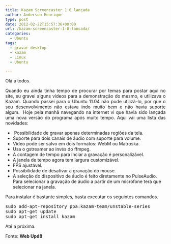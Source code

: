 ```yaml
---
title: Kazam Screencaster 1.0 lançada
author: Anderson Henrique
type: post
date: 2012-02-22T15:57:36+00:00
url: /kazam-screencaster-1-0-lancada/
categories:
  - Ubuntu
tags:
  - gravar desktop
  - kazam
  - Linux
  - Ubuntu

---
```

<p style="text-align: justify;">
  Olá a todos.
</p>

<p style="text-align: justify;">
  Quando eu ainda tinha tempo de procurar por temas para postar aqui no site, eu gravei alguns vídeos para a demonstração do mesmo, e utilizava o Kazam. Quando passei para o Ubuntu 11.04 não pude utilizá-lo, por que o seu desenvolvimento não estava indo muito bem e não havia suporte algum.  Hoje pela manhã navegando na internet vi que havia sido lançada uma nova versão do programa após muito tempo. Aqui vai uma lista das novidades:
</p>

  *  Possibilidade de gravar apenas determinadas regiões da tela.
  * Suporte para dois canais de áudio com suporte para volume.
  * Vídeo pode ser salvo em dois formatos: WebM ou Matroska.
  * Usa o gstreamer ao invés do ffmpeg.
  * A contagem de tempo para inciar a gravação é personalizável.
  * A janela de tempo agora tem largura customizável.
  * FPS ajustável.
  * Possibilidade de desativar a gravação do mouse.
  * A seleção do dispositivo de áudio é feito diretamente no PulseAudio. Para selecionar a gravação de áudio a partir de um microfone terá que selecionar na janela.

Para instalar é bastante simples, basta executar os seguintes comandos.

<pre class="brush:shell">sudo add-apt-repository ppa:kazam-team/unstable-series
sudo apt-get update
sudo apt-get install kazam</pre>

Até a próxima.

<p style="text-align: left;">
  Fonte: <strong>Web Upd8</strong>
</p>